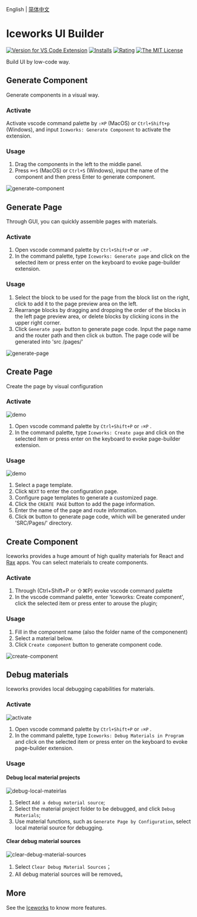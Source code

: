 English | [简体中文](https://github.com/ice-lab/iceworks/blob/master/extensions/iceworks-ui-builder/README.zh-CN.md)

# Iceworks UI Builder

[![Version for VS Code Extension](https://vsmarketplacebadge.apphb.com/version-short/iceworks-team.iceworks-ui-builder.svg?logo=visual-studio-code)](https://marketplace.visualstudio.com/items?itemName=iceworks-team.iceworks-ui-builder)
[![Installs](https://vsmarketplacebadge.apphb.com/installs-short/iceworks-team.iceworks-ui-builder.svg)](https://marketplace.visualstudio.com/items?itemName=iceworks-team.iceworks-ui-builder)
[![Rating](https://vsmarketplacebadge.apphb.com/rating-short/iceworks-team.iceworks-ui-builder.svg)](https://marketplace.visualstudio.com/items?itemName=iceworks-team.iceworks-ui-builder)
[![The MIT License](https://img.shields.io/badge/license-MIT-blue.svg)](http://opensource.org/licenses/MIT)

Build UI by low-code way.

## Generate Component

Generate components in a visual way.

### Activate

Activate vscode command palette by `⇧⌘P` (MacOS) or `Ctrl+Shift+p` (Windows), and input `Iceworks: Generate Component` to activate the extension.

### Usage

1. Drag the components in the left to the middle panel.
2. Press `⌘+S` (MacOS) or `Ctrl+S` (Windows), input the name of the component and then press Enter to generate component.

![generate-component](https://img.alicdn.com/tfs/TB179prilFR4u4jSZFPXXanzFXa-1440-900.gif)

## Generate Page

Through GUI, you can quickly assemble pages with materials.

### Activate

1. Open vscode command palette  by `Ctrl+Shift+P` or `⇧⌘P` .
2. In the command palette, type `Iceworks: Generate page` and click on the selected item or press enter on the keyboard to evoke page-builder extension.

### Usage

1. Select the block to be used for the page from the block list on the right, click to add it to the page preview area on the left.
2. Rearrange blocks by dragging and dropping the order of the blocks in the left page preview area, or delete blocks by clicking icons in the upper right corner.
3. Click `Generate page` button to generate page code. Input the page name and the router path and then click `ok` button. The page code will be generated into 'src /pages/'

![generate-page](https://img.alicdn.com/tfs/TB1ErOEjnM11u4jSZPxXXahcXXa-1440-900.gif)

## Create Page

Create the page by visual configuration

### Activate

![demo](https://user-images.githubusercontent.com/56879942/91519113-4a211d00-e924-11ea-8fbe-36170dedc765.gif)

1. Open vscode command palette  by `Ctrl+Shift+P` or `⇧⌘P` .
2. In the command palette, type `Iceworks: Create page` and click on the selected item or press enter on the keyboard to evoke page-builder extension.

### Usage

![demo](https://user-images.githubusercontent.com/56879942/91536884-03451e80-e948-11ea-98e6-6bf89b62e932.gif)

1. Select a page template.
2. Click `NEXT` to enter the configuration page.
3. Configure page templates to generate a customized page.
4. Click the `CREATE PAGE` button to add the page information.
5. Enter the name of the page and route information.
6. Click `OK` button to generate page code, which will be generated under 'SRC/Pages/' directory.

## Create Component

Iceworks provides a huge amount of high quality materials for React and [Rax](https://rax.js.org/) apps. You can select materials to create components.

### Activate

1. Through (Ctrl+Shift+P or ⇧⌘P) evoke vscode command palette
2. In the vscode command palette, enter 'Iceworks: Create component', click the selected item or press enter to arouse the plugin;

### Usage

1. Fill in the component name (also the folder name of the componenent)
2. Select a material below.
3. Click `Create component` button to generate component code.

![create-component](https://img.alicdn.com/tfs/TB1_UQvfiDsXe8jSZR0XXXK6FXa-1440-900.gif)

## Debug materials

Iceworks provides local debugging capabilities for materials.

### Activate

![activate](https://user-images.githubusercontent.com/56879942/95042198-bb19d880-070b-11eb-95fd-bfc778c55a5f.gif)

1. Open vscode command palette  by `Ctrl+Shift+P` or `⇧⌘P` .
2. In the command palette, type `Iceworks: Debug Materials in Program` and click on the selected item or press enter on the keyboard to evoke page-builder extension.

### Usage

#### Debug local material projects

![debug-local-mateirlas](https://user-images.githubusercontent.com/56879942/95042207-bead5f80-070b-11eb-8828-28d3adc2b137.gif)

1. Select `Add a debug material source`;
2. Select the material project folder to be debugged, and click `Debug Materials`;
3. Use material functions, such as `Generate Page by Configuration`, select local material source for debugging.

#### Clear debug material sources

![clear-debug-material-sources](https://user-images.githubusercontent.com/56879942/95042184-afc6ad00-070b-11eb-98be-21c65f292c40.gif)

1. Select `Clear Debug Material Sources`；
2. All debug material sources will be removed。

## More

See the [Iceworks](https://marketplace.visualstudio.com/items?itemName=iceworks-team.iceworks) to know more features.
